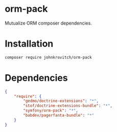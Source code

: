 # orm-pack

Mutualize ORM composer dependencies.

# Installation

```bash
composer require johnkrovitch/orm-pack
```

# Dependencies

```json
{
    "require": {
        "gedmo/doctrine-extensions": "*",
        "stof/doctrine-extensions-bundle": "*",
        "symfony/orm-pack": "*",
        "babdev/pagerfanta-bundle": "*"
    }
}
```
